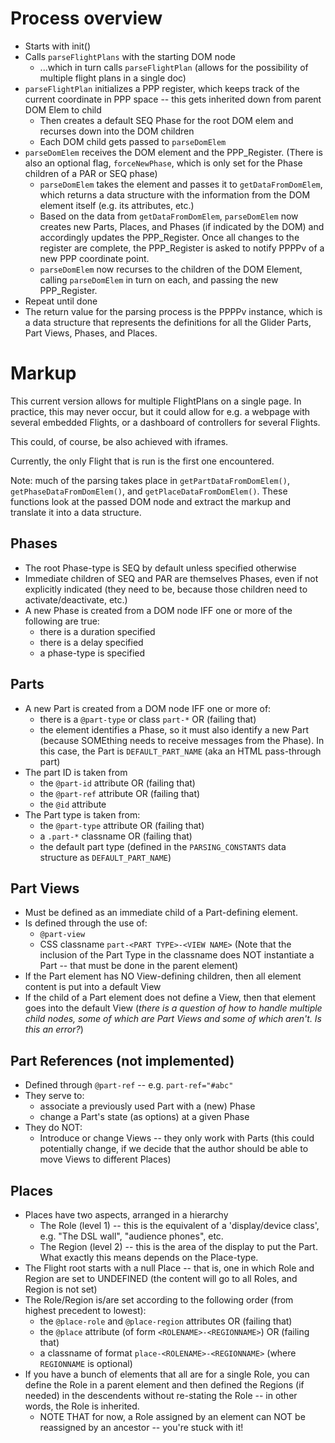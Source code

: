 # Process overview

* Starts with init()
* Calls `parseFlightPlans` with the starting DOM node
  * ...which in turn calls `parseFlightPlan` (allows for the possibility of multiple flight plans in a single doc)
* `parseFlightPlan` initializes a PPP register, which keeps 
  track of the current coordinate in PPP space -- this gets
  inherited down from parent DOM Elem to child
  * Then creates a default SEQ Phase for the root DOM elem and recurses down into the DOM children
  * Each DOM child gets passed to `parseDomElem`
* `parseDomElem` receives
  the DOM element and the PPP_Register. (There is also an
  optional flag, `forceNewPhase`, which is only set for the Phase 
  children of a PAR or SEQ phase)
  * `parseDomElem` takes the element and passes it to 
  `getDataFromDomElem`, which returns a data structure with the
  information from the DOM element itself (e.g. its attributes, 
  etc.)
  * Based on the data from `getDataFromDomElem`, `parseDomElem` now 
  creates new Parts, Places, and Phases (if indicated by the DOM)
  and accordingly updates the PPP_Register. Once all changes 
  to the register are complete, the PPP_Register is asked to
  notify PPPPv of a new PPP coordinate point.
  * `parseDomElem` now recurses to the children of the DOM Element,
  calling `parseDomElem` in turn on each, and passing the new
  PPP_Register.
* Repeat until done
* The return value for the parsing process is the PPPPv instance,
  which is a data structure that represents the definitions for
  all the Glider Parts, Part Views, Phases, and Places.

# Markup

This current version allows for multiple FlightPlans on a 
single page. In practice, this may never occur, but it could
allow for e.g. a webpage with several embedded Flights, or
a dashboard of controllers for several Flights.

This could, of course, be also achieved with iframes.

Currently, the only Flight that is run is the first one encountered.

Note: much of the parsing takes place in `getPartDataFromDomElem()`,
      `getPhaseDataFromDomElem()`, and `getPlaceDataFromDomElem()`.
      These functions look at the passed DOM node and extract
      the markup and translate it into a data structure.

## Phases

* The root Phase-type is SEQ by default unless specified otherwise
* Immediate children of SEQ and PAR are themselves Phases, even
  if not explicitly indicated (they need to be, because those
  children need to activate/deactivate, etc.)
* A new Phase is created from a DOM node IFF one or more of
  the following are true:
    * there is a duration specified
    * there is a delay specified
    * a phase-type is specified

## Parts

* A new Part is created from a DOM node IFF one or more of:
  * there is a `@part-type` or class `part-*` OR (failing that)
  * the element identifies a Phase, so it must also
    identify a new Part (because SOMEthing needs to
    receive messages from the Phase). In this case, the
    Part is `DEFAULT_PART_NAME` (aka an HTML pass-through part)
* The part ID is taken from
  * the `@part-id` attribute OR (failing that)
  * the `@part-ref` attribute OR (failing that)
  * the `@id` attribute
* The Part type is taken from:
  * the `@part-type` attribute OR (failing that)
  * a `.part-*` classname OR (failing that)
  * the default part type (defined in the `PARSING_CONSTANTS` data structure as `DEFAULT_PART_NAME`)

## Part Views

* Must be defined as an immediate child of a Part-defining
  element.
* Is defined through the use of:
  * `@part-view`
  * CSS classname `part-<PART TYPE>-<VIEW NAME>`
      (Note that the inclusion of the Part Type in the 
        classname does NOT instantiate a Part -- that must be
        done in the parent element)
* If the Part element has NO View-defining children, then all
  element content is put into a default View
* If the child of a Part element does not define a View,
  then that element goes into the default View 
  (_there is a question of how to handle multiple child nodes, some of which are Part Views and some of which aren't. Is this an error?_)

## Part References (not implemented)

* Defined through `@part-ref` -- e.g. `part-ref="#abc"`
* They serve to: 
  * associate a previously used Part with a (new) Phase
  * change a Part's state (as options) at a given Phase
* They do NOT:
  * Introduce or change Views -- they only work with Parts
    (this could potentially change, if we decide that 
      the author should be able to move Views to different 
      Places)

## Places

* Places have two aspects, arranged in a hierarchy
  * The Role (level 1) -- this is the equivalent of a 
    'display/device class', e.g. "The DSL wall", 
    "audience phones", etc.
  * The Region (level 2) -- this is the area of the
    display to put the Part. What exactly this means depends 
    on the Place-type.
* The Flight root starts with a null Place -- that is,
    one in which Role and Region are set to UNDEFINED
    (the content will go to all Roles, and Region is not set)
* The Role/Region is/are set according to the following
  order (from highest precedent to lowest):
  * the `@place-role` and `@place-region` attributes OR (failing that)
  * the `@place` attribute (of form `<ROLENAME>-<REGIONNAME>`) 
    OR (failing that)
  * a classname of format `place-<ROLENAME>-<REGIONNAME>` 
    (where `REGIONNAME` is optional)
* If you have a bunch of elements that all are for a single Role,
  you can define the Role in a parent element and then
  defined the Regions (if needed) in the descendents without
  re-stating the Role -- in other words, the Role is inherited.
  * NOTE THAT for now, a Role assigned by an element
    can NOT be reassigned by an ancestor -- you're stuck with it!